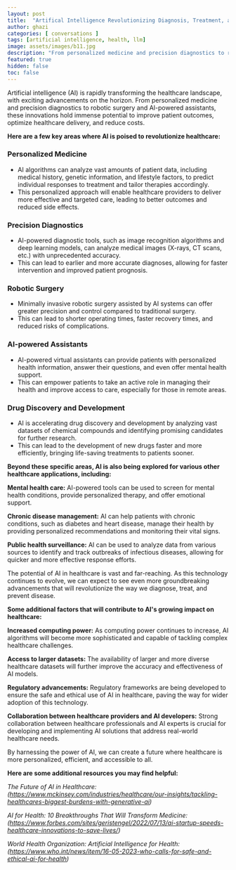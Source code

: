 ```yaml
---
layout: post
title:  "Artifical Intelligence Revolutionizing Diagnosis, Treatment, and Prevention"
author: ghazi
categories: [ conversations ]
tags: [artificial intelligence, health, llm]
image: assets/images/b11.jpg
description: "From personalized medicine and precision diagnostics to robotic surgery and AI-powered assistants, these innovations hold immense potential to improve patient outcomes, optimize healthcare delivery, and reduce costs."
featured: true
hidden: false
toc: false
---
```


Artificial intelligence (AI) is rapidly transforming the healthcare landscape, with exciting advancements on the horizon. From personalized medicine and precision diagnostics to robotic surgery and AI-powered assistants, these innovations hold immense potential to improve patient outcomes, optimize healthcare delivery, and reduce costs.

**Here are a few key areas where AI is poised to revolutionize healthcare:**

### Personalized Medicine

- AI algorithms can analyze vast amounts of patient data, including medical history, genetic information, and lifestyle factors, to predict individual responses to treatment and tailor therapies accordingly.
- This personalized approach will enable healthcare providers to deliver more effective and targeted care, leading to better outcomes and reduced side effects.

### Precision Diagnostics

- AI-powered diagnostic tools, such as image recognition algorithms and deep learning models, can analyze medical images (X-rays, CT scans, etc.) with unprecedented accuracy.
- This can lead to earlier and more accurate diagnoses, allowing for faster intervention and improved patient prognosis.

### Robotic Surgery

- Minimally invasive robotic surgery assisted by AI systems can offer greater precision and control compared to traditional surgery.
- This can lead to shorter operating times, faster recovery times, and reduced risks of complications.

### AI-powered Assistants

- AI-powered virtual assistants can provide patients with personalized health information, answer their questions, and even offer mental health support.
- This can empower patients to take an active role in managing their health and improve access to care, especially for those in remote areas.

### Drug Discovery and Development

- AI is accelerating drug discovery and development by analyzing vast datasets of chemical compounds and identifying promising candidates for further research.
- This can lead to the development of new drugs faster and more efficiently, bringing life-saving treatments to patients sooner.

**Beyond these specific areas, AI is also being explored for various other healthcare applications, including:**

**Mental health care:** AI-powered tools can be used to screen for mental health conditions, provide personalized therapy, and offer emotional support.

**Chronic disease management:** AI can help patients with chronic conditions, such as diabetes and heart disease, manage their health by providing personalized recommendations and monitoring their vital signs.

**Public health surveillance:** AI can be used to analyze data from various sources to identify and track outbreaks of infectious diseases, allowing for quicker and more effective response efforts.

The potential of AI in healthcare is vast and far-reaching. As this technology continues to evolve, we can expect to see even more groundbreaking advancements that will revolutionize the way we diagnose, treat, and prevent disease.

**Some additional factors that will contribute to AI's growing impact on healthcare:**

**Increased computing power:** As computing power continues to increase, AI algorithms will become more sophisticated and capable of tackling complex healthcare challenges.

**Access to larger datasets:** The availability of larger and more diverse healthcare datasets will further improve the accuracy and effectiveness of AI models.

**Regulatory advancements:** Regulatory frameworks are being developed to ensure the safe and ethical use of AI in healthcare, paving the way for wider adoption of this technology.

**Collaboration between healthcare providers and AI developers:** Strong collaboration between healthcare professionals and AI experts is crucial for developing and implementing AI solutions that address real-world healthcare needs.

By harnessing the power of AI, we can create a future where healthcare is more personalized, efficient, and accessible to all.

**Here are some additional resources you may find helpful:**

*The Future of AI in Healthcare: (https://www.mckinsey.com/industries/healthcare/our-insights/tackling-healthcares-biggest-burdens-with-generative-ai)*

*AI for Health: 10 Breakthroughs That Will Transform Medicine: (https://www.forbes.com/sites/geristengel/2022/07/13/ai-startup-speeds-healthcare-innovations-to-save-lives/)*

*World Health Organization: Artificial Intelligence for Health: (https://www.who.int/news/item/16-05-2023-who-calls-for-safe-and-ethical-ai-for-health)*
